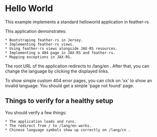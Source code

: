 # Hello World #

This example implements a standard helloworld application in feather-rs

This application demonstrates:

    * Bootstraping feather-rs in Jersey.
    * Implementing feather-rs views.
    * Using feather-rs views alongside JAX-RS resources.
    * Implementing a 404 page in JAX-RS and feather-rs.
    * Mapping exceptions in JAX-RS.

The root URL of the application redirects to /lang/en . After that, you
can change the language by clicking the displayed links.

To show simple custom 404 error pages, you can click on 'xx' to show
an invalid language. You should get a simple 'page not found' page.

## Things to verify for a healthy setup ##

You should verify a few things:

    * The application loads and runs.
    * The redirect from / to /lang/en works.
    * Chinese language symbols show up correctly on /lang/cn .
